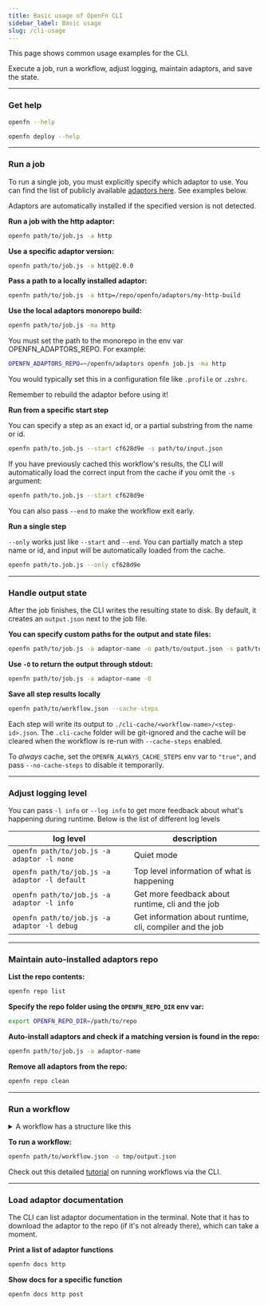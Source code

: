 ```yaml
---
title: Basic usage of OpenFn CLI
sidebar_label: Basic usage
slug: /cli-usage
---
```


This page shows common usage examples for the CLI.

Execute a job, run a workflow, adjust logging, maintain adaptors, and save the
state.

---

### Get help

```bash
openfn --help
```

```bash
openfn deploy --help
```

---

### Run a job

To run a single job, you must explicitly specify which adaptor to use. You can
find the list of publicly available [adaptors here](/adaptors). See examples
below.

Adaptors are automatically installed if the specified version is not detected.

**Run a job with the http adaptor:**

```bash
openfn path/to/job.js -a http
```

**Use a specific adaptor version:**

```bash
openfn path/to/job.js -a http@2.0.0
```

**Pass a path to a locally installed adaptor:**

```bash
openfn path/to/job.js -a http=/repo/openfn/adaptors/my-http-build
```

**Use the local adaptors monorepo build:**

```bash
openfn path/to/job.js -ma http
```

You must set the path to the monorepo in the env var OPENFN_ADAPTORS_REPO. For
example:

```bash
OPENFN_ADAPTORS_REPO=~/openfn/adaptors openfn job.js -ma http
```

You would typically set this in a configuration file like `.profile` or
`.zshrc`.

Remember to rebuild the adaptor before using it!

**Run from a specific start step**

You can specify a step as an exact id, or a partial substring from the name or
id.

```bash
openfn path/to.job.js --start cf628d9e -s path/to/input.json
```

If you have previously cached this workflow's results, the CLI will
automatically load the correct input from the cache if you omit the `-s`
argument:

```bash
openfn path/to.job.js --start cf628d9e
```

You can also pass `--end` to make the workflow exit early.

**Run a single step**

`--only` works just like `--start` and `--end`. You can partially match a step
name or id, and input will be automatically loaded from the cache.

```bash
openfn path/to.job.js --only cf628d9e
```

---

### Handle output state

After the job finishes, the CLI writes the resulting state to disk. By default,
it creates an `output.json` next to the job file.

**You can specify custom paths for the output and state files:**

```bash
openfn path/to/job.js -a adaptor-name -o path/to/output.json -s path/to/state.json
```

**Use `-O` to return the output through stdout:**

```bash
openfn path/to/job.js -a adaptor-name -O
```

**Save all step results locally**

```bash
openfn path/to/workflow.json --cache-steps
```

Each step will write its output to `./cli-cache/<workflow-name>/<step-id>.json`.
The `.cli-cache` folder will be git-ignored and the cache will be cleared when
the workflow is re-run with `--cache-steps` enabled.

To _always_ cache, set the `OPENFN_ALWAYS_CACHE_STEPS` env var to `"true"`, and
pass `--no-cache-steps` to disable it temporarily.

---

### Adjust logging level

You can pass `-l info` or `--log info` to get more feedback about what's
happening during runtime. Below is the list of different log levels

| log level                                     | description                                              |
| --------------------------------------------- | -------------------------------------------------------- |
| `openfn path/to/job.js -a adaptor -l none`    | Quiet mode                                               |
| `openfn path/to/job.js -a adaptor -l default` | Top level information of what is happening               |
| `openfn path/to/job.js -a adaptor -l info`    | Get more feedback about runtime, cli and the job         |
| `openfn path/to/job.js -a adaptor -l debug`   | Get information about runtime, cli, compiler and the job |

---

### Maintain auto-installed adaptors repo

**List the repo contents:**

```bash
openfn repo list
```

**Specify the repo folder using the `OPENFN_REPO_DIR` env var:**

```bash
export OPENFN_REPO_DIR=/path/to/repo
```

**Auto-install adaptors and check if a matching version is found in the repo:**

```bash
openfn path/to/job.js -a adaptor-name
```

**Remove all adaptors from the repo:**

```bash
openfn repo clean
```

---

### Run a workflow

<details>
  <summary>A workflow has a structure like this</summary>

```json
{
  "options": {
    "start": "a" // optionally specify the start node (defaults to steps[0])
  },
  "workflows": {
    "steps": [
      {
        "id": "a",
        "expression": "fn((state) => state)", // code or a path
        "adaptor": "@openfn/language-common@1.75", // specifiy the adaptor to use (version optional)
        "state": {
          "data": {} // optionally pre-populate the data object (this will be overriden by keys in in previous state)
        },
        "configuration": {}, // Use this to pass credentials
        "next": {
          // This object defines which steps to call next
          // All edges returning true will run
          // If there are no next edges, the workflow will end
          "b": true,
          "c": {
            "condition": "!state.error" // Note that this is an expression, not a function
          }
        }
      }
    ]
  }
}
```

</details>

**To run a workflow:**

```bash
openfn path/to/workflow.json -o tmp/output.json
```

Check out this detailed [tutorial](cli-walkthrough#7-running-workflows) on
running workflows via the CLI.

---

### Load adaptor documentation

The CLI can list adaptor documentation in the terminal. Note that it has to
download the adaptor to the repo (if it's not already there), which can take a
moment.

**Print a list of adaptor functions**

```bash
openfn docs http
```

**Show docs for a specific function**

```bash
openfn docs http post
```
